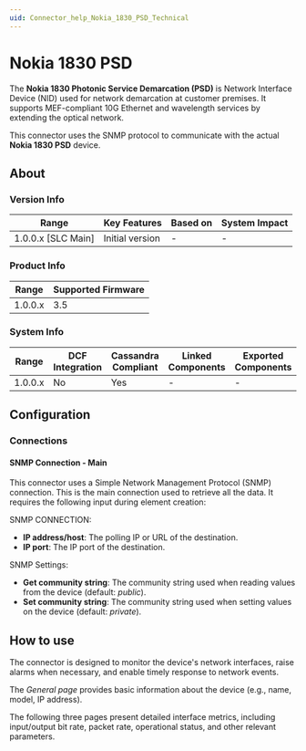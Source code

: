 ```yaml
---
uid: Connector_help_Nokia_1830_PSD_Technical
---
```


# Nokia 1830 PSD

The **Nokia 1830 Photonic Service Demarcation (PSD)** is Network Interface Device (NID) used for network demarcation at customer premises. It supports MEF-compliant 10G Ethernet and wavelength services by extending the optical network.

This connector uses the SNMP protocol to communicate with the actual **Nokia 1830 PSD** device.

## About

### Version Info

| Range                | Key Features     | Based on     | System Impact     |
|----------------------|------------------|--------------|-------------------|
| 1.0.0.x [SLC Main]   | Initial version  | -            | -                 |

### Product Info

| Range     | Supported Firmware     |
|-----------|------------------------|
| 1.0.0.x   | 3.5                    |

### System Info

| Range | DCF Integration | Cassandra Compliant | Linked Components | Exported Components |
|--|--|--|--|--|
| 1.0.0.x | No | Yes | - | - |

## Configuration

### Connections

#### SNMP Connection - Main

This connector uses a Simple Network Management Protocol (SNMP) connection. This is the main connection used to retrieve all the data. It requires the following input during element creation:

SNMP CONNECTION:

- **IP address/host**: The polling IP or URL of the destination.
- **IP port**: The IP port of the destination.

SNMP Settings:

- **Get community string**: The community string used when reading values from the device (default: *public*).
- **Set community string**: The community string used when setting values on the device (default: *private*).

## How to use

The connector is designed to monitor the device's network interfaces, raise alarms when necessary, and enable timely response to network events.

The *General page* provides basic information about the device (e.g., name, model, IP address).

The following three pages present detailed interface metrics, including input/output bit rate, packet rate, operational status, and other relevant parameters.
